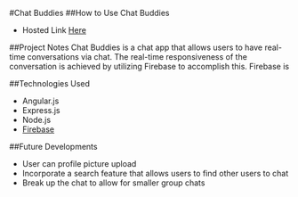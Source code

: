 #Chat Buddies
##How to Use Chat Buddies
- Hosted Link [Here](http://chatbuddies.herokuapp.com/)

##Project Notes
Chat Buddies is a chat app that allows users to have real-time conversations via chat.
The real-time responsiveness of the conversation is achieved by utilizing Firebase to accomplish this.
Firebase is

##Technologies Used
- Angular.js
- Express.js
- Node.js
- [Firebase](https://www.firebase.com/)


##Future Developments
- User can profile picture upload
- Incorporate a search feature that allows users to find other users to chat
- Break up the chat to allow for smaller group chats

